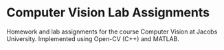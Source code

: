 # Computer Vision Lab Assignments
Homework and lab assignments for the course Computer Vision at Jacobs University. Implemented using Open-CV (C++) and MATLAB.
